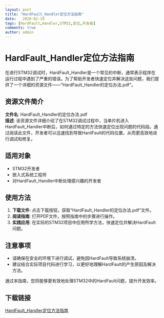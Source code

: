 ```yaml
---
layout: post
title: "HardFault_Handler定位方法指南"
date:   2020-02-19
tags: [HardFault,Handler,STM32,定位,开发者]
comments: true
author: admin
---
```

# HardFault_Handler定位方法指南

在进行STM32调试时，HardFault_Handler是一个常见的中断，通常表示程序在运行过程中遇到了严重的错误。为了帮助开发者快速定位并解决这些问题，我们提供了一个详细的资源文件——“HardFault_Handler的定位办法.pdf”。

## 资源文件简介

**文件名**: HardFault_Handler的定位办法.pdf  
**描述**: 该资源文件详细介绍了在STM32调试过程中，当单片机进入HardFault_Handler中断后，如何通过特定的方法快速定位出现问题的代码段。通过阅读此文件，开发者可以迅速找到导致HardFault的代码位置，从而更高效地进行调试和修复。

## 适用对象

- STM32开发者
- 嵌入式系统工程师
- 对HardFault_Handler中断处理感兴趣的开发者

## 使用方法

1. **下载文件**: 点击下载按钮，获取“HardFault_Handler的定位办法.pdf”文件。
2. **阅读指南**: 打开PDF文件，按照指南中的步骤进行操作。
3. **实践应用**: 在实际的STM32项目中应用所学方法，快速定位并解决HardFault问题。

## 注意事项

- 请确保在安全的环境下进行调试，避免因HardFault导致系统崩溃。
- 建议结合实际项目代码进行学习，以更好地理解HardFault的产生原因及解决方法。

通过本指南，您将能够更有效地处理STM32中的HardFault问题，提升开发效率。

## 下载链接

[HardFault_Handler定位方法指南](https://pan.quark.cn/s/0cd943b7586b)